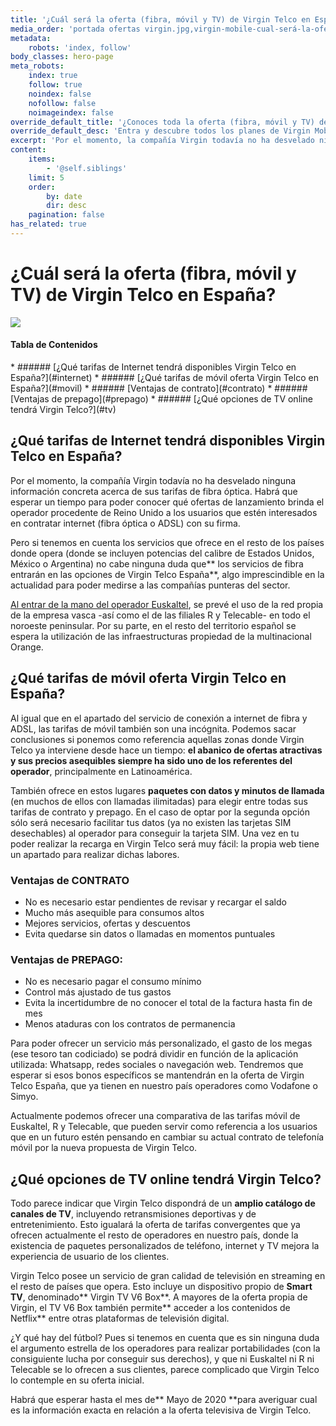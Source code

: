 ```yaml
---
title: '¿Cuál será la oferta (fibra, móvil y TV) de Virgin Telco en España?'
media_order: 'portada ofertas virgin.jpg,virgin-mobile-cual-será-la-oferta.jpg'
metadata:
    robots: 'index, follow'
body_classes: hero-page
meta_robots:
    index: true
    follow: true
    noindex: false
    nofollow: false
    noimageindex: false
override_default_title: '¿Conoces toda la oferta (fibra, móvil y TV) de Virgin Telco en España?'
override_default_desc: 'Entra y descubre todos los planes de Virgin Mobile en España acerca de sus nuevas tarifas y ofertas de fibra, móvil y TV. ¡No esperes más!'
excerpt: 'Por el momento, la compañía Virgin todavía no ha desvelado ninguna información concreta acerca de sus tarifas de fibra óptica. Habrá que esperar un tiempo para poder...'
content:
    items:
        - '@self.siblings'
    limit: 5
    order:
        by: date
        dir: desc
    pagination: false
has_related: true
---
```


# ¿Cuál será la oferta (fibra, móvil y TV) de Virgin Telco en España?

<div class="mb-5"></div>

![](virgin-mobile-cual-será-la-oferta.jpg)

<div class="mb-5"></div>

#### Tabla de Contenidos
<div class="links-list"></div>
* ######  <span class="magnet-link">[¿Qué tarifas de Internet tendrá disponibles Virgin Telco en España?](#internet)</span>
* ######  <span class="magnet-link">[¿Qué tarifas de móvil oferta Virgin Telco en España?](#movil)</span>
* ######  <span class="magnet-link">[Ventajas de contrato](#contrato)</span>
* ######  <span class="magnet-link">[Ventajas de prepago](#prepago)</span>
* ######  <span class="magnet-link">[¿Qué opciones de TV online tendrá Virgin Telco?](#tv)</span>

<div class="mb-5"></div>

## <span id="internet">¿Qué tarifas de Internet tendrá disponibles Virgin Telco en España?<span>

Por el momento, la compañía Virgin todavía no ha desvelado ninguna información concreta acerca de sus tarifas de fibra óptica. Habrá que esperar un tiempo para poder conocer qué ofertas de lanzamiento brinda el operador procedente de Reino Unido a los usuarios que estén interesados en contratar internet (fibra óptica o ADSL) con su firma.

Pero si tenemos en cuenta los servicios que ofrece en el resto de los países donde opera (donde se incluyen potencias del calibre de Estados Unidos, México o Argentina) no cabe ninguna duda que** los servicios de fibra entrarán en las opciones de Virgin Telco España**, algo imprescindible en la actualidad para poder medirse a las compañías punteras del sector.

[Al entrar de la mano del operador Euskaltel](https://www.ofertasvirgin.es/home/virgin-mobile-euskaltel-cronica-acuerdo-anunciado), se prevé el uso de la red propia de la empresa vasca -así como el de las filiales R y Telecable- en todo el noroeste peninsular. Por su parte, en el resto del territorio español se espera la utilización de las infraestructuras propiedad de la multinacional Orange.

<div class="mb-5"></div>

## <span id="movil">¿Qué tarifas de móvil oferta Virgin Telco en España?<span>


Al igual que en el apartado del servicio de conexión a internet de fibra y ADSL, las tarifas de móvil también son una incógnita. Podemos sacar conclusiones si ponemos como referencia aquellas zonas donde Virgin Telco ya interviene desde hace un tiempo: **el abanico de ofertas atractivas y sus precios asequibles siempre ha sido uno de los referentes del operador**, principalmente en Latinoamérica.

También ofrece en estos lugares **paquetes con datos y minutos de llamada** (en muchos de ellos con llamadas ilimitadas) para elegir entre todas sus tarifas de contrato y prepago. En el caso de optar por la segunda opción sólo será necesario facilitar tus datos (ya no existen las tarjetas SIM desechables) al operador para conseguir la tarjeta SIM. Una vez en tu poder realizar la recarga en Virgin Telco será muy fácil: la propia web tiene un apartado para realizar dichas labores.

<div class="mb-5"></div>

### <span id="contrato">Ventajas de CONTRATO<span>
- No es necesario estar pendientes de revisar y recargar el saldo
- Mucho más asequible para consumos altos
- Mejores servicios, ofertas y descuentos
- Evita quedarse sin datos o llamadas en momentos puntuales

<div class="mb-5"></div>

### <span id="prepago">Ventajas de PREPAGO<span>:
- No es necesario pagar el consumo mínimo
- Control más ajustado de tus gastos
- Evita la incertidumbre de no conocer el total de la factura hasta fin de mes
- Menos ataduras con los contratos de permanencia

<div class="mb-5"></div>

Para poder ofrecer un servicio más personalizado, el gasto de los megas (ese tesoro tan codiciado) se podrá dividir en función de la aplicación utilizada: Whatsapp, redes sociales o navegación web. Tendremos que esperar si esos bonos específicos se mantendrán en la oferta de Virgin Telco España, que ya tienen en nuestro país operadores como Vodafone o Simyo.

Actualmente podemos ofrecer una comparativa de las tarifas móvil de Euskaltel, R y Telecable, que pueden servir como referencia a los usuarios que en un futuro estén pensando en cambiar su actual contrato de telefonía móvil por la nueva propuesta de Virgin Telco.

<div class="mb-5"></div>

## <span id="tv">¿Qué opciones de TV online tendrá Virgin Telco?<span>

Todo parece indicar que Virgin Telco dispondrá de un **amplio catálogo de canales de TV**, incluyendo retransmisiones deportivas y de entretenimiento. Esto igualará la oferta de tarifas convergentes que ya ofrecen actualmente el resto de operadores en nuestro país, donde la existencia de paquetes personalizados de teléfono, internet y TV mejora la experiencia de usuario de los clientes.

Virgin Telco posee un servicio de gran calidad de televisión en streaming en el resto de países que opera. Esto incluye un dispositivo propio de **Smart TV**, denominado** Virgin TV V6 Box**. A mayores de la oferta propia de Virgin, el TV V6 Box también permite** acceder a los contenidos de Netflix** entre otras plataformas de televisión digital.

¿Y qué hay del fútbol? Pues si tenemos en cuenta que es sin ninguna duda el argumento estrella de los operadores para realizar portabilidades (con la consiguiente lucha por conseguir sus derechos), y que ni Euskaltel ni R ni Telecable se lo ofrecen a sus clientes, parece complicado que Virgin Telco lo contemple en su oferta inicial.

Habrá que esperar hasta el mes de** Mayo de 2020 **para averiguar cual es la información exacta en relación a la oferta televisiva de Virgin Telco.


<div class="mb-5"></div>